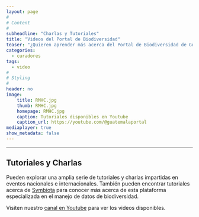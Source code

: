 ```yaml
---
layout: page
#
# Content
#
subheadline: "Charlas y Tutoriales"
title: "Videos del Portal de Biodiversidad"
teaser: "¿Quieren aprender más acerca del Portal de Biodiversidad de Guatemala? Pueden explorar nuestra serie de videos con charlas informativas y tutoriales acerca las herramientas disponibles para el manejo y digitalización de colecciones. "
categories:
  - curadores
tags:
  - video
#
# Styling
#
header: no
image:
    title: RMHC.jpg
    thumb: RMHC.jpg
    homepage: RMHC.jpg
    caption: Tutoriales disponibles en Youtube
    caption_url: https://youtube.com/@guatemalaportal
mediaplayer: true
show_metadata: false
---
```


---

## Tutoriales y Charlas

Pueden explorar una amplia serie de tutoriales y charlas impartidas en eventos nacionales e internacionales. También pueden encontrar tutoriales acerca de [Symbiota](https://symbiota.org/es) para conocer más acerca de esta plataforma especializada en el manejo de datos de biodiversidad. 

Visiten nuestro [canal en Youtube](https://youtube.com/@guatemalaportal) para ver los videos disponibles.



